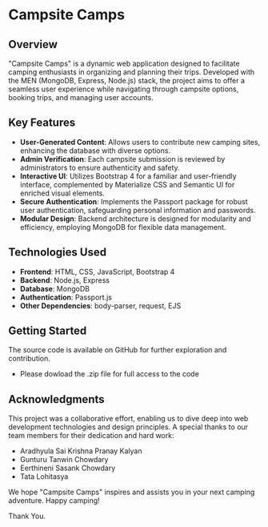 # Campsite Camps

## Overview
"Campsite Camps" is a dynamic web application designed to facilitate camping enthusiasts in organizing and planning their trips. Developed with the MEN (MongoDB, Express, Node.js) stack, the project aims to offer a seamless user experience while navigating through campsite options, booking trips, and managing user accounts.

## Key Features
- **User-Generated Content**: Allows users to contribute new camping sites, enhancing the database with diverse options.
- **Admin Verification**: Each campsite submission is reviewed by administrators to ensure authenticity and safety.
- **Interactive UI**: Utilizes Bootstrap 4 for a familiar and user-friendly interface, complemented by Materialize CSS and Semantic UI for enriched visual elements.
- **Secure Authentication**: Implements the Passport package for robust user authentication, safeguarding personal information and passwords.
- **Modular Design**: Backend architecture is designed for modularity and efficiency, employing MongoDB for flexible data management.

## Technologies Used
- **Frontend**: HTML, CSS, JavaScript, Bootstrap 4
- **Backend**: Node.js, Express
- **Database**: MongoDB
- **Authentication**: Passport.js
- **Other Dependencies**: body-parser, request, EJS

## Getting Started
The source code is available on GitHub for further exploration and contribution.
- Please dowload the .zip file for full access to the code 
## Acknowledgments
This project was a collaborative effort, enabling us to dive deep into web development technologies and design principles. A special thanks to our team members for their dedication and hard work:
- Aradhyula Sai Krishna Pranay Kalyan
- Gunturu Tanwin Chowdary
- Eerthineni Sasank Chowdary
- Tata Lohitasya

We hope "Campsite Camps" inspires and assists you in your next camping adventure. Happy camping!

Thank You.
